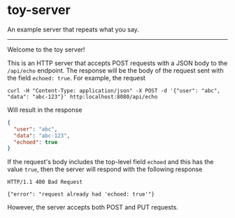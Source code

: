 # toy-server

An example server that repeats what you say.

---

Welcome to the toy server!

This is an HTTP server that accepts POST requests with a JSON body to the
`/api/echo` endpoint.
The response will be the body of the request sent with the field `echoed:
true`.
For example, the request
```
curl -H "Content-Type: application/json" -X POST -d '{"user": "abc", "data": "abc-123"}' http:localhost:8080/api/echo
```

Will result in the response
```json
{
  "user": "abc",
  "data": "abc-123",
  "echoed": true
}
```

If the request's body includes the top-level field `echoed` and this
has the value `true`, then the server will respond with the following response
```
HTTP/1.1 400 Bad Request

{"error": "request already had 'echoed: true'"}
```

However, the server accepts both POST and PUT requests.

